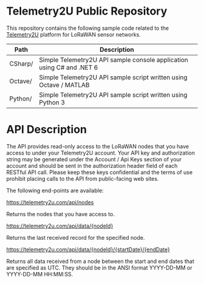 # Telemetry2U Public Repository
This repository contains the following sample code related to the [Telemetry2U](https://telemetry2u.com) platform for LoRaWAN sensor networks.

Path | Description
------------- | -------------
CSharp/ | Simple Telemetry2U API sample console application using C# and .NET 6
Octave/ | Simple Telemetry2U API sample script written using Octave / MATLAB
Python/ | Simple Telemetry2U API sample script written using Python 3

# API Description
The API provides read-only access to the LoRaWAN nodes that you have access to under your Telemetry2U account.
Your API key and authorization string may be generated under the Account / Api Keys section of your account and should 
be sent in the authorization header field of each RESTful API call. Please keep these keys confidential and the terms
of use prohibit placing calls to the API from public-facing web sites.

The following end-points are available:

https://telemetry2u.com/api/nodes

Returns the nodes that you have access to.

https://telemetry2u.com/api/data/{nodeId}

Returns the last received record for the specified node.

https://telemetry2u.com/api/data/{nodeId}/{startDate}/{endDate}

Returns all data received from a node between the start and end dates that are specified as UTC.
They should be in the ANSI format YYYY-DD-MM or YYYY-DD-MM HH:MM:SS.